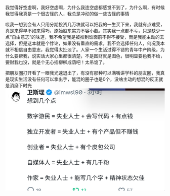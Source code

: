 我觉得好空虚啊，我好空虚啊，为什么我连空虚都感觉不到了，为什么啊，有时候我觉得我真是一个很古怪的人，我总是冲动的做一些古怪的事情

哎我一想到会有人只用分期投资几万块就可以把我的一生买下来，我就有点难受，真是来得早不如来得巧，原始股东实力不容小觑。其实我一点都不亏，只是缺少一点“自由意志”的味道，我不希望我是被推到谁面前不得不接受，而是我能主动的去选择，但是这本就是个悖论，如果没有垂直的需求，我不会选择任何人，何况我本就不相信自由意志，我觉得太扯淡了。人家一个生活过得不错的青年中产阶级，为什么要帮我，说实话大家心里都很清楚，不是图财就是图色，很明显要色我不给，要财我也没，就是个无心插柳柳成荫吧！太吊诡了。

把朋友圈打开看了一眼我光速退出了，有没有那种可以满嘴讲学科的朋友圈，我真是现实生活没有任何可以拿出手，能混的圈子也是0个，没啥主动的想混的反正就是消磨下时光
![alt text](102dabfeee52eddde38eff9d11b38adf.png)

